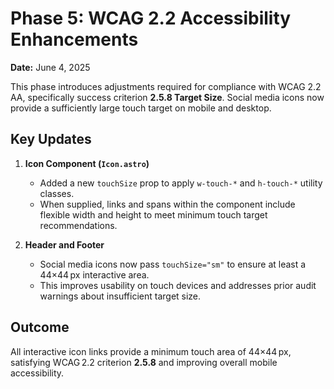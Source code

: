 # Phase 5: WCAG 2.2 Accessibility Enhancements

**Date:** June 4, 2025

This phase introduces adjustments required for compliance with WCAG 2.2 AA, specifically success criterion **2.5.8 Target Size**. Social media icons now provide a sufficiently large touch target on mobile and desktop.

## Key Updates

1. **Icon Component (`Icon.astro`)**
   - Added a new `touchSize` prop to apply `w-touch-*` and `h-touch-*` utility classes.
   - When supplied, links and spans within the component include flexible width and height to meet minimum touch target recommendations.

2. **Header and Footer**
   - Social media icons now pass `touchSize="sm"` to ensure at least a 44×44 px interactive area.
   - This improves usability on touch devices and addresses prior audit warnings about insufficient target size.

## Outcome

All interactive icon links provide a minimum touch area of 44×44 px, satisfying WCAG 2.2 criterion **2.5.8** and improving overall mobile accessibility.
